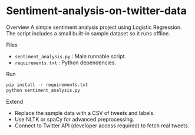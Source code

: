 # Sentiment-analysis-on-twitter-data
Overview
A simple sentiment analysis project using Logistic Regression. The script includes a small built-in sample dataset so it runs offline.

Files
- `sentiment_analysis.py` : Main runnable script.
- `requirements.txt` : Python dependencies.

Run
```bash
pip install -r requirements.txt
python sentiment_analysis.py
```

Extend
- Replace the sample data with a CSV of tweets and labels.
- Use NLTK or spaCy for advanced preprocessing.
- Connect to Twitter API (developer access required) to fetch real tweets.
